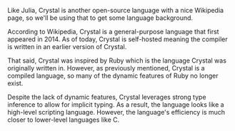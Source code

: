 Like Julia, Crystal is another open-source language with a nice Wikipedia 
page, so we'll be using that to get some language background.

According to Wikipedia, Crystal is a general-purpose language that first 
appeared in 2014. As of today, Crystal is self-hosted meaning the compiler 
is written in an earlier version of Crystal.

That said, Crystal was inspired by Ruby which is the language Crystal was 
originally written in. However, as previously mentioned, Crystal is a compiled 
language, so many of the dynamic features of Ruby no longer exist.

Despite the lack of dynamic features, Crystal leverages strong type inference 
to allow for implicit typing. As a result, the language looks like a high-level 
scripting language. However, the language's efficiency is much closer to 
lower-level languages like C.
